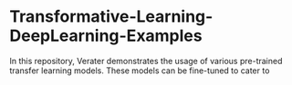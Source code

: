 # Transformative-Learning-DeepLearning-Examples
In this repository, Verater demonstrates the usage of various pre-trained transfer learning models. These models can be fine-tuned to cater to
